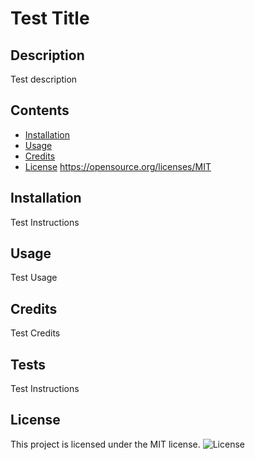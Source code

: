 # Test Title
## Description
Test description
## Contents
- [Installation](#Installation)
- [Usage](#Usage)
- [Credits](#Credits)
- [License](#License)
https://opensource.org/licenses/MIT
## Installation
Test Instructions
## Usage
Test Usage
## Credits
Test Credits
## Tests
Test Instructions
## License

  This project is licensed under the MIT license.
![License](https://img.shields.io/badge/License-MIT-brightgreen.svg)
